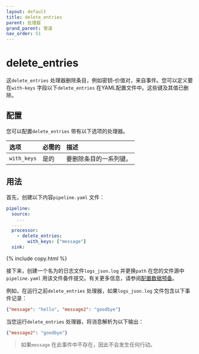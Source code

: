 ```yaml
---
layout: default
title: delete_entries
parent: 处理器
grand_parent: 管道
nav_order: 51
---
```


# delete_entries

这`delete_entries` 处理器删除条目，例如密钥-价值对，来自事件。您可以定义要在`with-keys` 字段以下`delete_entries` 在YAML配置文件中。这些键及其值已删除。

## 配置

您可以配置`delete_entries` 带有以下选项的处理器。

| 选项| 必需的| 描述|
:--- | :--- | :---
| `with_keys` | 是的| 要删除条目的一系列键。|

## 用法

首先，创建以下内容`pipeline.yaml` 文件：

```yaml
pipeline:
  source:
    ...
  ....  
  processor:
    - delete_entries:
        with_keys: ["message"]
  sink:
```
{% include copy.html %}

接下来，创建一个名为的日志文件`logs_json.log` 并更换`path` 在您的文件源中`pipeline.yaml` 用该文件备件提交。有关更多信息，请参阅[配置数据预备]({{site.url}}{{site.baseurl}}/data-prepper/getting-started/#2-configuring-data-prepper)。

例如，在运行之前`delete_entries` 处理器，如果`logs_json.log` 文件包含以下事件记录：

```json
{"message": "hello", "message2": "goodbye"}
```

当您运行`delete_entries` 处理器，将消息解析为以下输出：

```json
{"message2": "goodbye"}
```

> 如果`message` 在此事件中不存在，因此不会发生任何行动。

